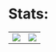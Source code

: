 # Stats:
<table>
  <tr>
    <td align="center">
      <img align="center" style="padding=0;height=120%" src="https://my-github-readme-stats-mycodingchair.vercel.app/api?username=dtkdtk&show_icons=true&theme=github_dark_dimmed" />
    </td>
    <td align="center">
      <img align="center" style="padding=0;" src="https://my-github-readme-stats-mycodingchair.vercel.app/api/top-langs?username=dtkdtk&layout=donut&theme=github_dark_dimmed" />
    </td>
  </tr>
</table>

